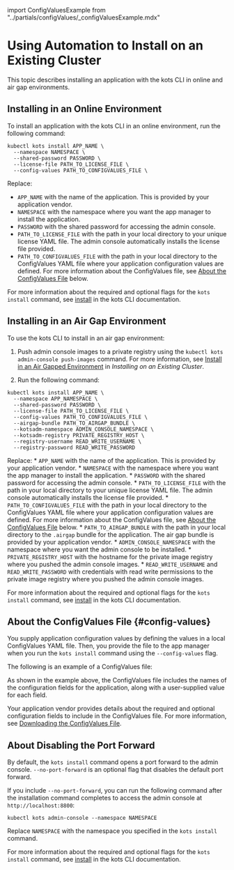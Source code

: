 import ConfigValuesExample from "../partials/configValues/_configValuesExample.mdx"

# Using Automation to Install on an Existing Cluster

This topic describes installing an application with the kots CLI in online and air gap environments.

## Installing in an Online Environment

To install an application with the kots CLI in an online environment, run the following command:

```
kubectl kots install APP_NAME \
  --namespace NAMESPACE \
  --shared-password PASSWORD \
  --license-file PATH_TO_LICENSE_FILE \
  --config-values PATH_TO_CONFIGVALUES_FILE \
```

Replace:
* `APP_NAME` with the name of the application. This is provided by your application vendor.
* `NAMESPACE` with the namespace where you want the app manager to install the application.
* `PASSWORD` with the shared password for accessing the admin console.
* `PATH_TO_LICENSE_FILE` with the path in your local directory to your unique license YAML file. The admin console automatically installs the license file provided.
* `PATH_TO_CONFIGVALUES_FILE` with the path in your local directory to the ConfigValues YAML file where your application configuration values are defined. For more information about the ConfigValues file, see [About the ConfigValues File](#config-values) below.

For more information about the required and optional flags for the `kots install` command, see [install](/reference/kots-cli-install) in the kots CLI documentation.

## Installing in an Air Gap Environment

To use the kots CLI to install in an air gap environment:

1. Push admin console images to a private registry using the  `kubectl kots admin-console push-images` command. For more information, see [Install in an Air Gapped Environment](installing-existing-cluster#air-gap) in _Installing on an Existing Cluster_.

1. Run the following command:

  ```
  kubectl kots install APP_NAME \
    --namespace APP_NAMESPACE \
    --shared-password PASSWORD \
    --license-file PATH_TO_LICENSE_FILE \
    --config-values PATH_TO_CONFIGVALUES_FILE \
    --airgap-bundle PATH_TO_AIRGAP_BUNDLE \
    --kotsadm-namespace ADMIN_CONSOLE_NAMESPACE \
    --kotsadm-registry PRIVATE_REGISTRY_HOST \
    --registry-username READ_WRITE_USERNAME \
    --registry-password READ_WRITE_PASSWORD
  ```

  Replace:
    * `APP_NAME` with the name of the application. This is provided by your application vendor.
    * `NAMESPACE` with the namespace where you want the app manager to install the application.
    * `PASSWORD` with the shared password for accessing the admin console.
    * `PATH_TO_LICENSE_FILE` with the path in your local directory to your unique license YAML file. The admin console automatically installs the license file provided.
    * `PATH_TO_CONFIGVALUES_FILE` with the path in your local directory to the ConfigValues YAML file where your application configuration values are defined. For more information about the ConfigValues file, see [About the ConfigValues File](#config-values) below.
    * `PATH_TO_AIRGAP_BUNDLE` with the path in your local directory to the `.airgap` bundle for the application. The air gap bundle is provided by your application vendor.
    * `ADMIN_CONSOLE_NAMESPACE` with the namespace where you want the admin console to be installed.
    * `PRIVATE_REGISTRY_HOST` with the hostname for the private image registry where you pushed the admin console images.
    * `READ_WRITE_USERNAME` and `READ_WRITE_PASSWORD` with credentials with read write permissions to the private image registry where you pushed the admin console images.

For more information about the required and optional flags for the `kots install` command, see [install](/reference/kots-cli-install) in the kots CLI documentation.

## About the ConfigValues File {#config-values}

You supply application configuration values by defining the values in a local ConfigValues YAML file. Then, you provide the file to the app manager when you run the `kots install` command using the `--config-values` flag.

The following is an example of a ConfigValues file:

<ConfigValuesExample/>

As shown in the example above, the ConfigValues file includes the names of the configuration fields for the application, along with a user-supplied value for each field.

Your application vendor provides details about the required and optional configuration fields to include in the ConfigValues file. For more information, see [Downloading the ConfigValues File](/vendor/releases-configvalues).

## About Disabling the Port Forward

By default, the `kots install` command opens a port forward to the admin console. `--no-port-forward` is an optional flag that disables the default port forward.

If you include `--no-port-forward`, you can run the following command after the installation command completes to access the admin console at `http://localhost:8800`:

```
kubectl kots admin-console --namespace NAMESPACE
```
Replace `NAMESPACE` with the namespace you specified in the `kots install` command.

For more information about the required and optional flags for the `kots install` command, see [install](/reference/kots-cli-install) in the kots CLI documentation.
